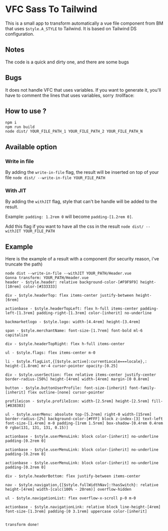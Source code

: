 # VFC Sass To Tailwind
This is a small app to transform automatically a vue file component from BM that uses `$style.A_STYLE` to Tailwind.
It is based on Tailwind DS configuration.
## Notes
The code is a quick and dirty one, and there are some bugs
## Bugs
It does not handle VFC that uses variables. If you want to generate it, you'll have to comment the lines that uses variables, sorry :trollface:
## How to use ?
```
npm i
npm run build
node dist/ YOUR_FILE_PATH_1 YOUR_FILE_PATH_2 YOUR_FILE_PATH_N
```
## Available option
### Write in file
By adding the `write-in-file` flag, the result will be inserted on top of your file
```node dist/ --write-in-file YOUR_FILE_PATH```
### With JIT
By adding the `withJIT` flag, style that can't be handle will be added to the result.

Example: `padding: 1.2rem 0` will become `padding-[1.2rem 0]`.

Add this flag if you want to have all the css in the result
```node dist/ --withJIT YOUR_FILE_PATH```

## Example

Here is the example of a result with a component (for security reason, i've truncate the path)

```
node dist --write-in-file --withJIT YOUR_PATH/Header.vue
Gonna transform: YOUR_PATH/Header.vue
header - $style.header: relative background-color-[#F9F9F9] height-[10rem] color-[#333333]

div - $style.headerTop: flex items-center justify-between height-[6rem]

actionbase - $style.headerTopLeft: flex h-full items-center padding-left-[1.3rem] padding-right-[1.3rem] color-[inherit] no-underline

backmarketlogo - $style.logo: width-[4.4rem] height-[3.4rem]

span - $style.merchantName: font-size-[1.7rem] font-bold ml-6 capitalize

div - $style.headerTopRight: flex h-full items-center

ul - $style.flags: flex items-center m-0

li - $style.flagList,{[$style.active]:currentLocale===locale},: height-[1.8rem] mr-4 cursor-pointer opacity-[0.25]

div - $style.userSection: flex relative items-center justify-center border-radius-[50%] height-[4rem] width-[4rem] margin-[0 0.8rem]

button - $style.buttonUserProfile: font-size-[inherit] font-family-[inherit] flex outline-[none] cursor-pointer

profileicon - $style.profileIcon: width-[2.5rem] height-[2.5rem] fill-[#838383]

ul - $style.userMenu: absolute top-[5.2rem] right-0 width-[15rem] border-radius-[2%] background-color-[#FFF] block z-index-[3] text-left font-size-[1.4rem] m-0 padding-[1rem 1.5rem] box-shadow-[0.4rem 0.4rem 0 rgba(131, 131, 131, 0.15)]

actionbase - $style.userMenuLink: block color-[inherit] no-underline padding-[0.2rem 0]

actionbase - $style.userMenuLink: block color-[inherit] no-underline padding-[0.2rem 0]

actionbase - $style.userMenuLink: block color-[inherit] no-underline padding-[0.2rem 0]

div - $style.headerBottom: flex justify-between items-center

nav - $style.navigation,{[$style.fullWidthNav]:!hasSwitch}: relative height-[4rem] width-[calc(100% - 20rem)] overflow-hidden

ul - $style.navigationList: flex overflow-x-scroll p-0 m-0

actionbase - $style.navigationLink: relative block line-height-[4rem] font-size-[1.3rem] padding-[0 3.1rem] uppercase color-[inherit]


transform done!
```